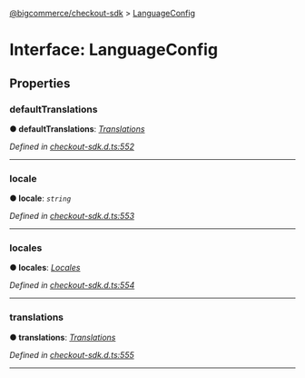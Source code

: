 [@bigcommerce/checkout-sdk](../README.md) > [LanguageConfig](../interfaces/languageconfig.md)



# Interface: LanguageConfig


## Properties
<a id="defaulttranslations"></a>

###  defaultTranslations

**●  defaultTranslations**:  *[Translations](translations.md)* 

*Defined in [checkout-sdk.d.ts:552](https://github.com/bigcommerce/checkout-sdk-js/blob/1f51420/dist/checkout-sdk.d.ts#L552)*





___

<a id="locale"></a>

###  locale

**●  locale**:  *`string`* 

*Defined in [checkout-sdk.d.ts:553](https://github.com/bigcommerce/checkout-sdk-js/blob/1f51420/dist/checkout-sdk.d.ts#L553)*





___

<a id="locales"></a>

###  locales

**●  locales**:  *[Locales](locales.md)* 

*Defined in [checkout-sdk.d.ts:554](https://github.com/bigcommerce/checkout-sdk-js/blob/1f51420/dist/checkout-sdk.d.ts#L554)*





___

<a id="translations"></a>

###  translations

**●  translations**:  *[Translations](translations.md)* 

*Defined in [checkout-sdk.d.ts:555](https://github.com/bigcommerce/checkout-sdk-js/blob/1f51420/dist/checkout-sdk.d.ts#L555)*





___



